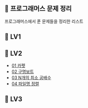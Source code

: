 ## 🐬 프로그래머스 문제 정리

프로그래머스에서 푼 문제들을 정리한 리스트

## 🐶 LV1

## 🦊 LV2

- [01 카펫](https://github.com/jinseoIT/daily_algorithms/blob/main/programmers/lv2/01%EC%B9%B4%ED%8E%AB.md)
- [02 구명보트](https://github.com/jinseoIT/daily_algorithms/blob/main/programmers/lv2/02%EA%B5%AC%EB%AA%85%EB%B3%B4%ED%8A%B8.md)
- [03 N개의 최소 공배수](https://github.com/jinseoIT/daily_algorithms/blob/main/programmers/lv2/03N%EA%B0%9C%EC%9D%98%EC%B5%9C%EC%86%8C%EA%B3%B5%EB%B0%B0%EC%88%98.md)
- [04 파일명 정렬](https://github.com/jinseoIT/daily_algorithms/blob/main/programmers/lv2/04%ED%8C%8C%EC%9D%BC%EB%AA%85%EC%A0%95%EB%A0%AC.md)

## 🦁 LV3
